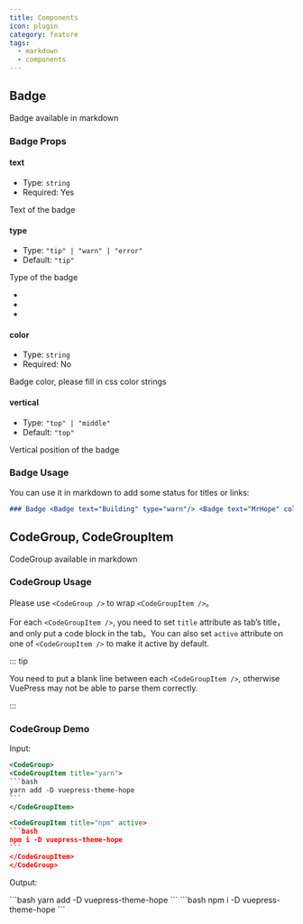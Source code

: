 ```yaml
---
title: Components
icon: plugin
category: feature
tags:
  - markdown
  - components
---
```


## Badge

Badge available in markdown

### Badge Props

#### text

- Type: `string`
- Required: Yes

Text of the badge

#### type

- Type: `"tip" | "warn" | "error"`
- Default: `"tip"`

Type of the badge

- <Badge text="tip" type="tip" vertical="middle" />
- <Badge text="warn" type="warn" vertical="middle" />
- <Badge text="error" type="error" vertical="middle" />

#### color

- Type: `string`
- Required: No

Badge color, please fill in css color strings

#### vertical

- Type: `"top" | "middle"`
- Default: `"top"`

Vertical position of the badge

### Badge Usage

You can use it in markdown to add some status for titles or links:

```md
### Badge <Badge text="Building" type="warn"/> <Badge text="MrHope" color="grey" />
```

## CodeGroup, CodeGroupItem

CodeGroup available in markdown

### CodeGroup Usage

Please use `<CodeGroup />` to wrap `<CodeGroupItem />`。

For each `<CodeGroupItem />`, you need to set `title` attribute as tab’s title，and only put a code block in the tab。You can also set `active` attribute on one of `<CodeGroupItem />` to make it active by default.

::: tip

You need to put a blank line between each `<CodeGroupItem />`, otherwise VuePress may not be able to parse them correctly.

:::

### CodeGroup Demo

Input:

````xml
<CodeGroup>
<CodeGroupItem title="yarn">
```bash
yarn add -D vuepress-theme-hope
```
</CodeGroupItem>

<CodeGroupItem title="npm" active>
```bash
npm i -D vuepress-theme-hope
```
</CodeGroupItem>
</CodeGroup>
````

Output:

<CodeGroup>
<CodeGroupItem title="yarn">
```bash
yarn add -D vuepress-theme-hope
```
</CodeGroupItem>

<CodeGroupItem title="npm" active>
```bash
npm i -D vuepress-theme-hope
```
</CodeGroupItem>
</CodeGroup>
